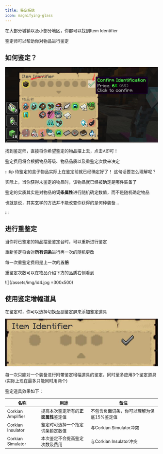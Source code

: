 ```yaml
---
title: 鉴定系统
icon: magnifying-glass
---
```


在大部分城镇以及小部分地区，你都可以找到Item Identifier

鉴定师可以帮助你对物品进行鉴定

## 如何鉴定？

![](/assets/img/id3.jpg)

找到鉴定师，直接将你希望鉴定的物品摆上去，点击√即可！

鉴定费用将会根据物品等级、物品品质以及重鉴定次数来决定

:::tip 待鉴定的盒子物品实际上在鉴定前就已经确定好了！
这句话要怎么理解呢？

实际上，当你获得未鉴定的物品时，该物品就已经被确定是哪件装备了

鉴定的实质其实是对物品的**词条属性**进行随机确定数值，而不是随机确定物品

也就是说，其实玄学的方法并不能改变你获得的是何种装备...


:::

## 进行重鉴定

当你将已鉴定的物品摆至鉴定台时，可以重新进行鉴定

重新鉴定将会对**所有词条**进行再一次的随机更改

每一次重鉴定费用是上一次的**五倍**

重鉴定次数可以在物品介绍下方的品质右侧看到

![](/assets/img/id4.jpg =300x500)

## 使用鉴定增幅道具

在鉴定时，你可以选择切换至副鉴定屏来添加鉴定道具

![](/assets/img/id5.jpg)

每一次只能对一个装备进行附带鉴定增幅道具的鉴定，同时至多应用3个鉴定道具(实际上现在最多只能同时用两个)

鉴定道具效果如下：

|名称|用途|备注|
|---|---|---|
|Corkian Amplifier|提高本次鉴定所有的**正面属性**鉴定值|不包含负面词条，你可以理解为保底15%鉴定值|
|Corkian Insulator|鉴定时可选择一个指定词条锁定数值|与Corkian Simulator冲突|
|Corkian Simulator|本次鉴定不会提高鉴定次数及费用|与Corkian Insulator冲突|